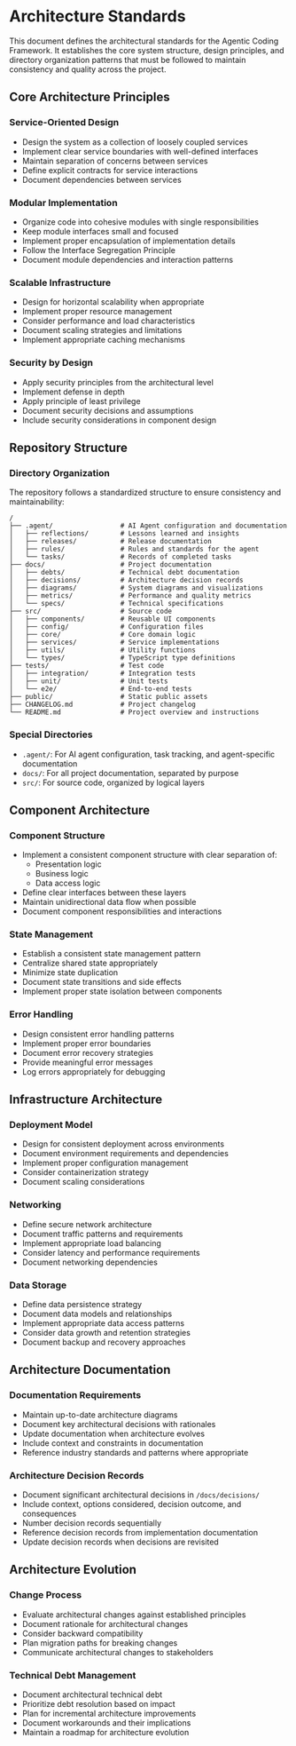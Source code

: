# Architecture Standards

This document defines the architectural standards for the Agentic Coding Framework. It establishes the core system structure, design principles, and directory organization patterns that must be followed to maintain consistency and quality across the project.

## Core Architecture Principles

### Service-Oriented Design

- Design the system as a collection of loosely coupled services
- Implement clear service boundaries with well-defined interfaces
- Maintain separation of concerns between services
- Define explicit contracts for service interactions
- Document dependencies between services

### Modular Implementation

- Organize code into cohesive modules with single responsibilities
- Keep module interfaces small and focused
- Implement proper encapsulation of implementation details
- Follow the Interface Segregation Principle
- Document module dependencies and interaction patterns

### Scalable Infrastructure

- Design for horizontal scalability when appropriate
- Implement proper resource management
- Consider performance and load characteristics
- Document scaling strategies and limitations
- Implement appropriate caching mechanisms

### Security by Design

- Apply security principles from the architectural level
- Implement defense in depth
- Apply principle of least privilege
- Document security decisions and assumptions
- Include security considerations in component design

## Repository Structure

### Directory Organization

The repository follows a standardized structure to ensure consistency and maintainability:

```
/
├── .agent/                 # AI Agent configuration and documentation
│   ├── reflections/        # Lessons learned and insights
│   ├── releases/           # Release documentation
│   ├── rules/              # Rules and standards for the agent
│   └── tasks/              # Records of completed tasks
├── docs/                   # Project documentation
│   ├── debts/              # Technical debt documentation
│   ├── decisions/          # Architecture decision records
│   ├── diagrams/           # System diagrams and visualizations
│   ├── metrics/            # Performance and quality metrics
│   └── specs/              # Technical specifications
├── src/                    # Source code
│   ├── components/         # Reusable UI components
│   ├── config/             # Configuration files
│   ├── core/               # Core domain logic
│   ├── services/           # Service implementations
│   ├── utils/              # Utility functions
│   └── types/              # TypeScript type definitions
├── tests/                  # Test code
│   ├── integration/        # Integration tests
│   ├── unit/               # Unit tests
│   └── e2e/                # End-to-end tests
├── public/                 # Static public assets
├── CHANGELOG.md            # Project changelog
└── README.md               # Project overview and instructions
```

### Special Directories

- `.agent/`: For AI agent configuration, task tracking, and agent-specific documentation
- `docs/`: For all project documentation, separated by purpose
- `src/`: For source code, organized by logical layers

## Component Architecture

### Component Structure

- Implement a consistent component structure with clear separation of:
  - Presentation logic
  - Business logic
  - Data access logic
- Define clear interfaces between these layers
- Maintain unidirectional data flow when possible
- Document component responsibilities and interactions

### State Management

- Establish a consistent state management pattern
- Centralize shared state appropriately
- Minimize state duplication
- Document state transitions and side effects
- Implement proper state isolation between components

### Error Handling

- Design consistent error handling patterns
- Implement proper error boundaries
- Document error recovery strategies
- Provide meaningful error messages
- Log errors appropriately for debugging

## Infrastructure Architecture

### Deployment Model

- Design for consistent deployment across environments
- Document environment requirements and dependencies
- Implement proper configuration management
- Consider containerization strategy
- Document scaling considerations

### Networking

- Define secure network architecture
- Document traffic patterns and requirements
- Implement appropriate load balancing
- Consider latency and performance requirements
- Document networking dependencies

### Data Storage

- Define data persistence strategy
- Document data models and relationships
- Implement appropriate data access patterns
- Consider data growth and retention strategies
- Document backup and recovery approaches

## Architecture Documentation

### Documentation Requirements

- Maintain up-to-date architecture diagrams
- Document key architectural decisions with rationales
- Update documentation when architecture evolves
- Include context and constraints in documentation
- Reference industry standards and patterns where appropriate

### Architecture Decision Records

- Document significant architectural decisions in `/docs/decisions/`
- Include context, options considered, decision outcome, and consequences
- Number decision records sequentially
- Reference decision records from implementation documentation
- Update decision records when decisions are revisited

## Architecture Evolution

### Change Process

- Evaluate architectural changes against established principles
- Document rationale for architectural changes
- Consider backward compatibility
- Plan migration paths for breaking changes
- Communicate architectural changes to stakeholders

### Technical Debt Management

- Document architectural technical debt
- Prioritize debt resolution based on impact
- Plan for incremental architecture improvements
- Document workarounds and their implications
- Maintain a roadmap for architecture evolution
